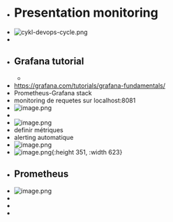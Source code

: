 - # Presentation monitoring
- ![cykl-devops-cycle.png](../assets/cykl-devops-cycle_1680176698016_0.png)
-
- ## Grafana tutorial
	-
- https://grafana.com/tutorials/grafana-fundamentals/
- Prometheus-Grafana stack
- monitoring de requetes sur localhost:8081
- ![image.png](../assets/image_1680168090472_0.png)
-
- ![image.png](../assets/image_1680163088943_0.png)
- definir métriques
- alerting automatique
- ![image.png](../assets/image_1680166606587_0.png)
- ![image.png](../assets/image_1680166633304_0.png){:height 351, :width 623}
- ## Prometheus
- ![image.png](../assets/image_1680168439171_0.png)
-
-
-